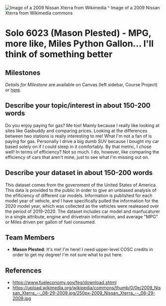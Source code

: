 ![Image of a 2009 Nissan Xterra from Wikimedia](https://upload.wikimedia.org/wikipedia/commons/thumb/0/0e/2009_Nissan_Xterra_--_08-29-2009.jpg/250px-2009_Nissan_Xterra_--_08-29-2009.jpg)
^ Image of a 2009 Nissan Xterra from Wikimedia commons
# Solo 6023 (Mason Plested) - MPG, more like, Miles Python Gallon... I'll think of something better

## Milestones

*Details for Milestone* are available on Canvas (left sidebar, Course Project) or [here](https://firas.moosvi.com/courses/data301/project/milestone01.html).

## Describe your topic/interest in about 150-200 words

Do you enjoy paying for gas? Me too! Mainly because I really like looking at sites like Gasbuddy and comparing prices. Looking at the differences between two stations is really interesting to me! What I'm not a fan of is paying for gas. Personally I drive a big dumb SUV because I bought my car based solely on if I could sleep in it comfortably. By that metric, I chose well! In terms of efficiency? Not so much. I do, however, like comparing the efficiency of cars that aren't mine, just to see what I'm missing out on. 

## Describe your dataset in about 150-200 words

This dataset comes from the government of the United States of America. This data is provided to the public in order to give an unbiased analysis of the efificiency of different car models. Information is published for each model year of vehicle, and I have specifically pulled the information for the 2020 model year, which was collected as the vehicles were realeased over the period of 2019-2020. The dataset includes car model and manfucaturer in a single attribute, engine and drivetrain information, and average "MPG" or Miles driven per gallon of fuel consumed. 

## Team Members

- **Mason Plested**: It's me! I'm here! I need upper-level COSC credits in order to get my degree! I'm not sure what to put here.

## References
- https://www.fueleconomy.gov/feg/download.shtml
- https://upload.wikimedia.org/wikipedia/commons/thumb/0/0e/2009_Nissan_Xterra_--_08-29-2009.jpg/250px-2009_Nissan_Xterra_--_08-29-2009.jpg
